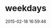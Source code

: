 ---
layout: post
title:  "weekdays"
repo:   "mdarby/weekdays"
date:   2015-02-18 16:59:46
gemurl: http://github.com/mdarby/weekdays
---